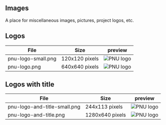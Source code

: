 ## Images
A place for miscellaneous images, pictures, project logos, etc.

## Logos
File|Size|preview
---|---|---
pnu-logo-small.png|120x120 pixels|![PNU logo](https://github.com/HubTou/PNU/blob/main/_images/pnu-logo-small.png)
pnu-logo.png|640x640 pixels|![PNU logo](https://github.com/HubTou/PNU/blob/main/_images/pnu-logo-small.png)

## Logos with title
File|Size|preview
---|---|---
pnu-logo-and-title-small.png|244x113 pixels|![PNU logo](https://github.com/HubTou/PNU/blob/main/_images/pnu-logo-and-title-small.png)
pnu-logo-and-title.png|1280x640 pixels|![PNU logo](https://github.com/HubTou/PNU/blob/main/_images/pnu-logo-and-title-small.png)

